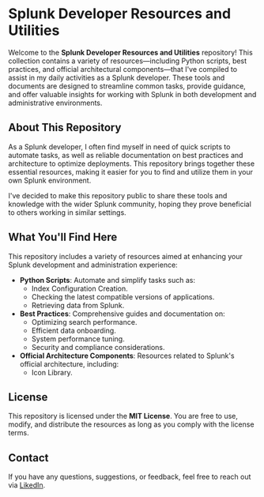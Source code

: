 # Splunk Developer Resources and Utilities

Welcome to the **Splunk Developer Resources and Utilities** repository! This collection contains a variety of resources—including Python scripts, best practices, and official architectural components—that I've compiled to assist in my daily activities as a Splunk developer. These tools and documents are designed to streamline common tasks, provide guidance, and offer valuable insights for working with Splunk in both development and administrative environments.

## About This Repository

As a Splunk developer, I often find myself in need of quick scripts to automate tasks, as well as reliable documentation on best practices and architecture to optimize deployments. This repository brings together these essential resources, making it easier for you to find and utilize them in your own Splunk environment.

I've decided to make this repository public to share these tools and knowledge with the wider Splunk community, hoping they prove beneficial to others working in similar settings.

## What You'll Find Here

This repository includes a variety of resources aimed at enhancing your Splunk development and administration experience:

- **Python Scripts**: Automate and simplify tasks such as:
    - Index Configuration Creation.
    - Checking the latest compatible versions of applications.
    - Retrieving data from Splunk.
- **Best Practices**: Comprehensive guides and documentation on:
    - Optimizing search performance.
    - Efficient data onboarding.
    - System performance tuning.
    - Security and compliance considerations.
- **Official Architecture Components**: Resources related to Splunk's official architecture, including:
    - Icon Library.

## License

This repository is licensed under the **MIT License**. You are free to use, modify, and distribute the resources as long as you comply with the license terms.

## Contact

If you have any questions, suggestions, or feedback, feel free to reach out via [LikedIn](https://www.linkedin.com/in/matheusmeirelless/).
